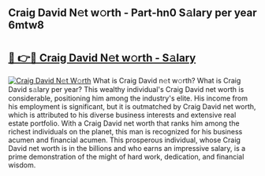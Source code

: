 ## Craig David N𝚎t w𝚘rth - Part-hn0 S𝚊lary per year 6mtw8

# <h2><a href="http://gc1j4b2.nevu.top/?p=Craig+David">🔗 👉🔴 Craig David N𝚎t w𝚘rth - S𝚊lary</a></h2>

[![Craig David N𝚎t W𝚘rth](https://i.imgur.com/Oavwk0R.jpeg)](http://gc1j4b2.nevu.top/?p=Craig+David)
What is Craig David n𝚎t w𝚘rth? What is Craig David s𝚊lary per year?
This wealthy individual's Craig David net worth is considerable, positioning him among the industry's elite. His income from his employment is significant, but it is outmatched by Craig David net worth, which is attributed to his diverse business interests and extensive real estate portfolio. With a Craig David net worth that ranks him among the richest individuals on the planet, this man is recognized for his business acumen and financial acumen. This prosperous individual, whose Craig David net worth is in the billions and who earns an impressive salary, is a prime demonstration of the might of hard work, dedication, and financial wisdom.
